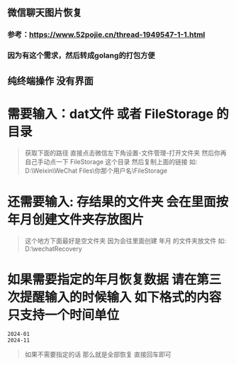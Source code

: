 ## 微信聊天图片恢复

### 参考：https://www.52pojie.cn/thread-1949547-1-1.html

### 因为有这个需求，然后转成golang的打包方便

## 纯终端操作 没有界面


# 需要输入：dat文件 或者 FileStorage 的目录
> 获取下面的路径 直接点击微信左下角设置-文件管理-打开文件夹 然后你再自己手动点一下 FileStorage 这个目录 然后复制上面的链接
> 如: D:\Weixin\WeChat Files\你那个用户名\FileStorage

# 还需要输入: 存结果的文件夹 会在里面按年月创建文件夹存放图片
> 这个地方下面最好是空文件夹 因为会往里面创建 年月 的文件夹放文件
> 如: D:\wechatRecovery

# 如果需要指定的年月恢复数据 请在第三次提醒输入的时候输入 如下格式的内容 只支持一个时间单位
```text
2024-01
2024-11
```
> 如果不需要指定的话 那么就是全部恢复 直接回车即可
